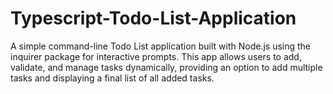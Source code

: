# Typescript-Todo-List-Application
A simple command-line Todo List application built with Node.js using the inquirer package for interactive prompts. This app allows users to add, validate, and manage tasks dynamically, providing an option to add multiple tasks and displaying a final list of all added tasks.
